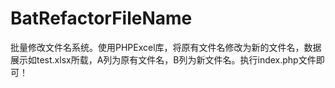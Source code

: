 # BatRefactorFileName
批量修改文件名系统。使用PHPExcel库，将原有文件名修改为新的文件名，数据展示如test.xlsx所载，A列为原有文件名，B列为新文件名。执行index.php文件即可！
